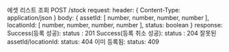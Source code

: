 에셋 리스트 조회
POST /stock
  request: 
    header:
    {
      Content-Type: application/json 
    }
    body:
    {
      assetId: [ number, number, number, number ],
      locationId: [ number, number, number, number ],
      status: boolean
    }
  response:
    Success(등록 성공):
      status : 201
    Success(등록 취소 성공):
      status : 204
    잘못된 assetId/locationId:
      status: 404
    이미 등록됨:
      status: 409
